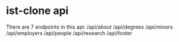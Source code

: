 # ist-clone api

There are 7 endpoints in this api:
/api/about
/api/degrees
/api/minors
/api/employers
/api/people
/api/research
/api/footer